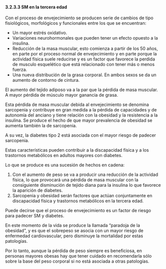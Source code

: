 #### 3.2.3.3 SM en la tercera edad

Con el proceso de envejecimiento se producen serie de cambios de tipo fisiológicos, morfológicos y funcionales entre los que se encuentran:

- Un mayor estrés oxidativo. 
- Variaciones neurohormonales que pueden tener un efecto opuesto a la insulina. 
- Reducción de la masa muscular, esto comienza a partir de los 50 años, en parte por el proceso normal de envejecimiento y en parte porque la actividad física suele reducirse y es un factor que favorece la perdida de musculo esquelético que está relacionado con tener más o menos fuerza. 
- Una nueva distribución de la grasa corporal. En ambos sexos se da un aumento de contorno de cintura.  

El aumento del tejido adiposo va a la par que la pérdida de masa muscular. A mayor pérdida de músculo mayor ganancia de grasa. 

Esta pérdida de masa muscular debida al envejecimiento se denomina sarcopenia y contribuye en gran medida a la pérdida de capacidades y de autonomía del anciano y tiene relación con la obesidad y la resistencia a la insulina. Se produce el hecho de que mayor prevalencia de obesidad se aumenta también la de sarcopenia. 

A su vez, la diabetes tipo 2 está asociada con el mayor riesgo de padecer sarcopenia.  

Estas características pueden contribuir a la discapacidad física y a los trastornos metabólicos en adultos mayores con diabetes. 

Lo que se produce es una sucesión de hechos en cadena:  

1. Con el aumento de peso se va a producir una reducción de la actividad física, lo que provocará una pérdida de masa muscular con la consiguiente disminución de tejido diana para la insulina lo que favorece la aparición de diabetes. 
2. Sarcopenia y obesidad serán factores que actúan conjuntamente en discapacidad física y trastornos metabólicos en la tercera edad. 

Puede decirse que el proceso de envejecimiento es un factor de riesgo para padecer SM y diabetes. 

En este momento de la vida se produce la llamada “paradoja de la obesidad”, y es que el sobrepeso se asocia con un mayor riesgo de enfermedad cardiovascular, pero disminuye la mortalidad por estas patologías. 

Por lo tanto, aunque la pérdida de peso siempre es beneficiosa, en personas mayores obesas hay que tener cuidado en recomendarla sólo sobre la base del peso corporal si no está asociada a otras patologías. 
